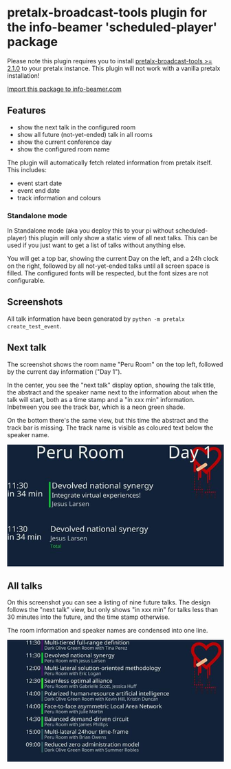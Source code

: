 # pretalx-broadcast-tools plugin for the info-beamer 'scheduled-player' package

Please note this plugin requires you to install
[pretalx-broadcast-tools >= 2.1.0](https://github.com/Kunsi/pretalx-plugin-broadcast-tools)
to your pretalx instance. This plugin will not work with a vanilla
pretalx installation!

[Import this package to info-beamer.com](https://info-beamer.com/use?url=https%3A%2F%2Fgithub.com%2FKunsi%2Fscheduled-plugin-pretalx-broadcast-tools.git)

## Features

* show the next talk in the configured room
* show all future (not-yet-ended) talk in all rooms
* show the current conference day
* show the configured room name

The plugin will automatically fetch related information from pretalx
itself. This includes:

* event start date
* event end date
* track information and colours

### Standalone mode

In Standalone mode (aka you deploy this to your pi without scheduled-player)
this plugin will only show a static view of all next talks. This can be
used if you just want to get a list of talks without anything else.

You will get a top bar, showing the current Day on the left, and a 24h
clock on the right, followed by all not-yet-ended talks until all screen
space is filled. The configured fonts will be respected, but the font
sizes are not configurable.

## Screenshots

All talk information have been generated by
`python -m pretalx create_test_event`.

## Next talk

The screenshot shows the room name "Peru Room" on the top left, followed
by the current day information ("Day 1").

In the center, you see the "next talk" display option, showing the talk
title, the abstract and the speaker name next to the information about
when the talk will start, both as a time stamp and a "in xxx min"
information. Inbetween you see the track bar, which is a neon green shade.

On the bottom there's the same view, but this time the abstract and the
track bar is missing. The track name is visible as coloured text below
the speaker name.

[![Screenshot showing the above mentioned screen](next_thumb.jpg)](next_talk.jpg)

## All talks

On this screenshot you can see a listing of nine future talks. The design
follows the "next talk" view, but only shows "in xxx min" for talks less
than 30 minutes into the future, and the time stamp otherwise.

The room information and speaker names are condensed into one line.

[![Screenshot showing the above mentioned screen](all_thumb.jpg)](all_talks.jpg)

